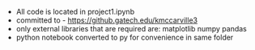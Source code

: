 - All code is located in project1.ipynb
- committed to - https://github.gatech.edu/kmccarville3
- only external libraries that are required are:
matplotlib
numpy
pandas
- python notebook converted to py for convenience in same folder
